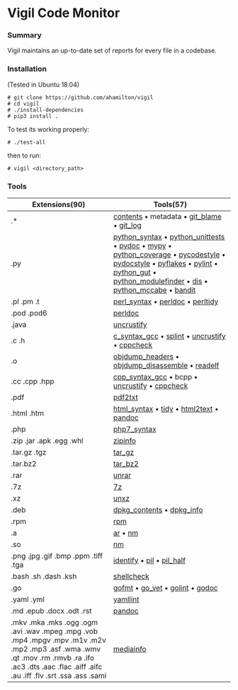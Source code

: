 # Vigil Code Monitor

### Summary

Vigil maintains an up-to-date set of reports for every file in a codebase.

### Installation

(Tested in Ubuntu 18.04)

    # git clone https://github.com/ahamilton/vigil
    # cd vigil
    # ./install-dependencies
    # pip3 install .

To test its working properly:

    # ./test-all

then to run:

    # vigil <directory_path>

### Tools

Extensions(90) | Tools(57)
---------- | -----
.* | [contents](http://pygments.org/) • metadata • [git_blame](https://git-scm.com/docs/git-blame) • [git_log](https://git-scm.com/docs/git-log)
.py | [python_syntax](https://en.wikipedia.org/wiki/Python_syntax_and_semantics) • [python_unittests](https://docs.python.org/3/library/unittest.html) • [pydoc](https://docs.python.org/3/library/pydoc.html) • [mypy](http://www.mypy-lang.org/) • [python_coverage](http://nedbatchelder.com/code/coverage/) • [pycodestyle](https://pypi.python.org/pypi/pycodestyle) • [pydocstyle](http://pydocstyle.readthedocs.org/) • [pyflakes](https://launchpad.net/pyflakes) • [pylint](http://www.pylint.org/) • [python_gut](https://github.com/ahamilton/vigil/blob/master/gut.py) • [python_modulefinder](https://docs.python.org/3/library/modulefinder.html) • [dis](https://docs.python.org/3/library/dis.html) • [python_mccabe](https://github.com/flintwork/mccabe) • [bandit](https://wiki.openstack.org/wiki/Security/Projects/Bandit)
.pl .pm .t | [perl_syntax](https://en.wikipedia.org/wiki/Perl) • [perldoc](http://perldoc.perl.org/) • [perltidy](http://perltidy.sourceforge.net/)
.pod .pod6 | [perldoc](http://perldoc.perl.org/)
.java | [uncrustify](https://github.com/uncrustify/uncrustify)
.c .h | [c_syntax_gcc](https://gcc.gnu.org/) • [splint](http://www.splint.org/) • [uncrustify](https://github.com/uncrustify/uncrustify) • [cppcheck](http://sourceforge.net/p/cppcheck/wiki/Home/)
.o | [objdump_headers](https://en.wikipedia.org/wiki/Objdump) • [objdump_disassemble](https://en.wikipedia.org/wiki/Objdump) • [readelf](https://en.wikipedia.org/wiki/Objdump)
.cc .cpp .hpp | [cpp_syntax_gcc](https://gcc.gnu.org/) • bcpp • [uncrustify](https://github.com/uncrustify/uncrustify) • [cppcheck](http://sourceforge.net/p/cppcheck/wiki/Home/)
.pdf | [pdf2txt](http://www.unixuser.org/~euske/python/pdfminer/)
.html .htm | [html_syntax](http://www.html-tidy.org/) • [tidy](http://www.html-tidy.org/) • [html2text](http://www.mbayer.de/html2text/) • [pandoc](https://pandoc.org/)
.php | [php7_syntax](https://en.wikipedia.org/wiki/PHP)
.zip .jar .apk .egg .whl | [zipinfo](http://www.info-zip.org/UnZip.html)
.tar.gz .tgz | [tar_gz](http://www.gnu.org/software/tar/manual/tar.html)
.tar.bz2 | [tar_bz2](http://www.gnu.org/software/tar/manual/tar.html)
.rar | [unrar](http://www.rarlabs.com/)
.7z | [7z](https://en.wikipedia.org/wiki/7z)
.xz | [unxz](http://tukaani.org/xz/)
.deb | [dpkg_contents](https://wiki.debian.org/Teams/Dpkg) • [dpkg_info](https://wiki.debian.org/Teams/Dpkg)
.rpm | [rpm](http://rpm.org/)
.a | [ar](https://en.wikipedia.org/wiki/Ar_(Unix)) • [nm](https://linux.die.net/man/1/nm)
.so | [nm](https://linux.die.net/man/1/nm)
.png .jpg .gif .bmp .ppm .tiff .tga | [identify](http://www.imagemagick.org/script/identify.php) • [pil](http://python-pillow.github.io/) • [pil_half](http://python-pillow.github.io/)
.bash .sh .dash .ksh | [shellcheck](http://hackage.haskell.org/package/ShellCheck)
.go | [gofmt](https://golang.org) • [go_vet](https://golang.org) • [golint](https://github.com/golang/lint) • [godoc](http://golang.org/x/tools)
.yaml .yml | [yamllint](https://github.com/adrienverge/yamllint)
.md .epub .docx .odt .rst | [pandoc](https://pandoc.org/)
.mkv .mka .mks .ogg .ogm .avi .wav .mpeg .mpg .vob .mp4 .mpgv .mpv .m1v .m2v .mp2 .mp3 .asf .wma .wmv .qt .mov .rm .rmvb .ra .ifo .ac3 .dts .aac .flac .aiff .aifc .au .iff .flv .srt .ssa .ass .sami | [mediainfo](https://mediaarea.net/MediaInfo)
